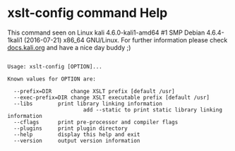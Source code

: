 # xslt-config command Help
 
 This command seen on Linux kali 4.6.0-kali1-amd64 #1 SMP Debian 4.6.4-1kali1 (2016-07-21) x86_64 GNU/Linux. For further information please check [docs.kali.org](docs.kali.org) and have a nice day buddy ;) 

~~~

Usage: xslt-config [OPTION]...

Known values for OPTION are:

  --prefix=DIR		change XSLT prefix [default /usr]
  --exec-prefix=DIR	change XSLT executable prefix [default /usr]
  --libs		print library linking information
                        add --static to print static library linking information
  --cflags		print pre-processor and compiler flags
  --plugins		print plugin directory
  --help		display this help and exit
  --version		output version information

~~~
